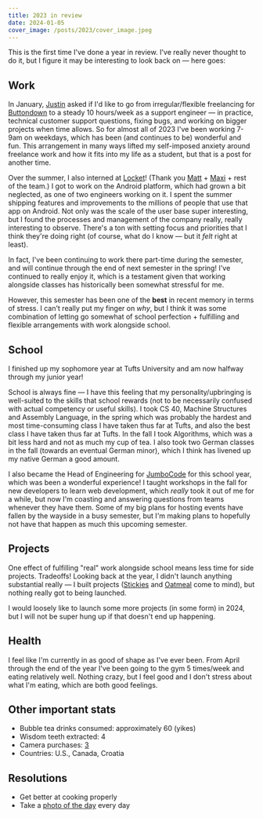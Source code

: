 ```yaml
---
title: 2023 in review
date: 2024-01-05
cover_image: /posts/2023/cover_image.jpeg
---
```


This is the first time I've done a year in review. I've really never thought to do it, but I figure it may be interesting to look back on — here goes:

## Work

In January, [Justin](https://twitter.com/jmduke) asked if I'd like to go from irregular/flexible freelancing for [Buttondown](https://buttondown.email) to a steady 10 hours/week as a support engineer — in practice, technical customer support questions, fixing bugs, and working on bigger projects when time allows. So for almost all of 2023 I've been working 7-9am on weekdays, which has been (and continues to be) wonderful and fun. This arrangement in many ways lifted my self-imposed anxiety around freelance work and how it fits into my life as a student, but that is a post for another time.

Over the summer, I also interned at [Locket](https://locket.camera)! (Thank you [Matt](https://twitter.com/thefuturematt) + [Maxi](https://www.linkedin.com/in/mdbustos) + rest of the team.) I got to work on the Android platform, which had grown a bit neglected, as one of two engineers working on it. I spent the summer shipping features and improvements to the millions of people that use that app on Android. Not only was the scale of the user base super interesting, but I found the processes and management of the company really, really interesting to observe. There's a ton with setting focus and priorities that I think they're doing right (of course, what do I know — but it _felt_ right at least).

In fact, I've been continuing to work there part-time during the semester, and will continue through the end of next semester in the spring! I've continued to really enjoy it, which is a testament given that working alongside classes has historically been somewhat stressful for me.

However, this semester has been one of the **best** in recent memory in terms of stress. I can't really put my finger on _why_, but I think it was some combination of letting go somewhat of school perfection + fulfilling and flexible arrangements with work alongside school.

## School

I finished up my sophomore year at Tufts University and am now halfway through my junior year!

School is always fine — I have this feeling that my personality/upbringing is well-suited to the skills that school rewards (not to be necessarily confused with actual competency or useful skills). I took CS 40, Machine Structures and Assembly Language, in the spring which was probably the hardest and most time-consuming class I have taken thus far at Tufts, and also the best class I have taken thus far at Tufts. In the fall I took Algorithms, which was a bit less hard and not as much my cup of tea. I also took two German classes in the fall (towards an eventual German minor), which I think has livened up my native German a good amount.

I also became the Head of Engineering for [JumboCode](/jumbocode) for this school year, which was been a wonderful experience! I taught workshops in the fall for new developers to learn web development, which _really_ took it out of me for a while, but now I'm coasting and answering questions from teams whenever they have them. Some of my big plans for hosting events have fallen by the wayside in a busy semester, but I'm making plans to hopefully not have that happen as much this upcoming semester.

## Projects

One effect of fulfilling "real" work alongside school means less time for side projects. Tradeoffs! Looking back at the year, I didn't launch anything substantial really — I built projects ([Stickies](/stickies) and [Oatmeal](https://x.com/benborgers/status/1660730463072186370) come to mind), but nothing really got to being launched.

I would loosely like to launch some more projects (in some form) in 2024, but I will not be super hung up if that doesn't end up happening.

## Health

I feel like I'm currently in as good of shape as I've ever been. From April through the end of the year I've been going to the gym 5 times/week and eating relatively well. Nothing crazy, but I feel good and I don't stress about what I'm eating, which are both good feelings.

## Other important stats

- Bubble tea drinks consumed: approximately 60 (yikes)
- Wisdom teeth extracted: 4
- Camera purchases: [3](/scammed)
- Countries: U.S., Canada, Croatia

## Resolutions

- Get better at cooking properly
- Take a [photo of the day](https://photos.ben.page) every day
